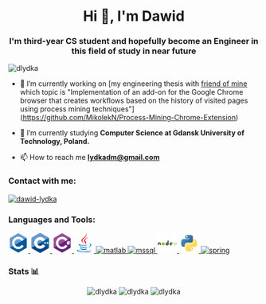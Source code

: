 <h1 align="center">Hi 👋, I'm Dawid</h1>
<h3 align="center">I'm third-year CS student and hopefully become an Engineer in this field of study in near future</h3>

<p align="left"> <img src="https://komarev.com/ghpvc/?username=dlydka&label=Profile%20views&color=0e75b6&style=flat" alt="dlydka" /> </p>

- 🔭 I’m currently working on [my engineering thesis with [friend of mine](https://github.com/MikolekN) which topic is "Implementation of an add-on for the Google Chrome browser that creates workflows based on the history of visited pages using process mining techniques"](https://github.com/MikolekN/Process-Mining-Chrome-Extension)

- 🌱 I’m currently studying **Computer Science at Gdansk University of Technology, Poland.**

- 📫 How to reach me **lydkadm@gmail.com**

<h3 align="left">Contact with me:</h3>
<p align="left">
<a href="https://linkedin.com/in/dawid-lydka" target="blank"><img align="center" src="https://raw.githubusercontent.com/rahuldkjain/github-profile-readme-generator/master/src/images/icons/Social/linked-in-alt.svg" alt="dawid-lydka" height="30" width="40" /></a>
</p>

<h3 align="left">Languages and Tools:</h3>
<p align="left"> <a href="https://www.cprogramming.com/" target="_blank" rel="noreferrer"> <img src="https://raw.githubusercontent.com/devicons/devicon/master/icons/c/c-original.svg" alt="c" width="40" height="40"/> </a> <a href="https://www.w3schools.com/cpp/" target="_blank" rel="noreferrer"> <img src="https://raw.githubusercontent.com/devicons/devicon/master/icons/cplusplus/cplusplus-original.svg" alt="cplusplus" width="40" height="40"/> </a> <a href="https://www.w3schools.com/cs/" target="_blank" rel="noreferrer"> <img src="https://raw.githubusercontent.com/devicons/devicon/master/icons/csharp/csharp-original.svg" alt="csharp" width="40" height="40"/> </a> <a href="https://www.java.com" target="_blank" rel="noreferrer"> <img src="https://raw.githubusercontent.com/devicons/devicon/master/icons/java/java-original.svg" alt="java" width="40" height="40"/> </a> <a href="https://www.mathworks.com/" target="_blank" rel="noreferrer"> <img src="https://upload.wikimedia.org/wikipedia/commons/2/21/Matlab_Logo.png" alt="matlab" width="40" height="40"/> </a> <a href="https://www.microsoft.com/en-us/sql-server" target="_blank" rel="noreferrer"> <img src="https://www.svgrepo.com/show/303229/microsoft-sql-server-logo.svg" alt="mssql" width="40" height="40"/> </a> <a href="https://nodejs.org" target="_blank" rel="noreferrer"> <img src="https://raw.githubusercontent.com/devicons/devicon/master/icons/nodejs/nodejs-original-wordmark.svg" alt="nodejs" width="40" height="40"/> </a> <a href="https://www.python.org" target="_blank" rel="noreferrer"> <img src="https://raw.githubusercontent.com/devicons/devicon/master/icons/python/python-original.svg" alt="python" width="40" height="40"/> </a> <a href="https://spring.io/" target="_blank" rel="noreferrer"> <img src="https://www.vectorlogo.zone/logos/springio/springio-icon.svg" alt="spring" width="40" height="40"/> </a> </p>

### Stats 📊
<p align="center">
  <img height="180em" src="https://github-readme-stats.vercel.app/api?username=dlydka&show_icons=true&locale=en" alt="dlydka" />
  <img height="180em" width="400" src="https://github-readme-stats.vercel.app/api/top-langs?username=dlydka&show_icons=true&locale=en&layout=compact" alt="dlydka" />
  <img height="180em" src="https://github-readme-streak-stats.herokuapp.com/?user=dlydka&" alt="dlydka" />
</p>
